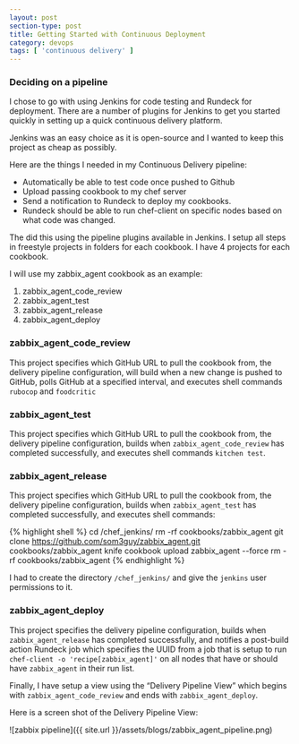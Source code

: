 ```yaml
---
layout: post
section-type: post
title: Getting Started with Continuous Deployment
category: devops
tags: [ 'continuous delivery' ]
---
```


### Deciding on a pipeline

I chose to go with using Jenkins for code testing and Rundeck for deployment. There are a number of plugins for Jenkins to get you started quickly in setting up a quick continuous delivery platform.

Jenkins was an easy choice as it is open-source and I wanted to keep this project as cheap as possibly.

Here are the things I needed in my Continuous Delivery pipeline:

<ul style="text-align:left;">
<li>Automatically be able to test code once pushed to Github</li>
<li>Upload passing cookbook to my chef server</li>
<li>Send a notification to Rundeck to deploy my cookbooks.</li>
<li>Rundeck should be able to run chef-client on specific nodes based on what code was changed.</li>
</ul>

The did this using the pipeline plugins available in Jenkins. I setup all steps in freestyle projects in folders for each cookbook. I have 4 projects for each cookbook.

I will use my zabbix_agent cookbook as an example:

<ol style="text-align:left;">
<li>zabbix_agent_code_review</li>
<li>zabbix_agent_test</li>
<li>zabbix_agent_release</li>
<li>zabbix_agent_deploy</li>
</ol>

### zabbix_agent_code_review

This project specifies which GitHub URL to pull the cookbook from, the delivery pipeline configuration, will build when a new change is pushed to GitHub, polls GitHub at a specified interval, and executes shell commands `rubocop` and `foodcritic`

### zabbix_agent_test

This project specifies which GitHub URL to pull the cookbook from, the delivery pipeline configuration, builds when `zabbix_agent_code_review` has completed successfully, and executes shell commands `kitchen test`.

### zabbix_agent_release

This project specifies which GitHub URL to pull the cookbook from, the delivery pipeline configuration, builds when `zabbix_agent_test` has completed successfully, and executes shell commands:

{% highlight shell %}
cd /chef_jenkins/
rm -rf cookbooks/zabbix_agent
git clone https://github.com/som3guy/zabbix_agent.git cookbooks/zabbix_agent
knife cookbook upload zabbix_agent --force
rm -rf cookbooks/zabbix_agent
{% endhighlight %}

I had to create the directory `/chef_jenkins/` and give the `jenkins` user permissions to it.

### zabbix_agent_deploy

This project specifies the delivery pipeline configuration, builds when `zabbix_agent_release` has completed successfully, and notifies a post-build action Rundeck job which specifies the UUID from a job that is setup to run `chef-client -o 'recipe[zabbix_agent]'` on all nodes that have or should have `zabbix_agent` in their run list.

Finally, I have setup a view using the “Delivery Pipeline View” which begins with `zabbix_agent_code_review` and ends with `zabbix_agent_deploy`.

Here is a screen shot of the Delivery Pipeline View:

![zabbix pipeline]({{ site.url }}/assets/blogs/zabbix_agent_pipeline.png)
